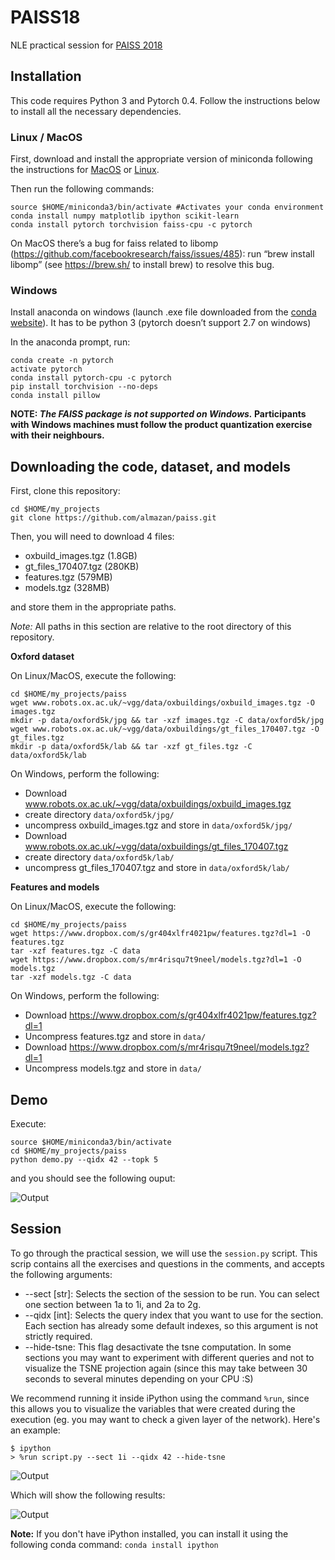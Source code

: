 # PAISS18
NLE practical session for [PAISS 2018](https://project.inria.fr/paiss/)

## Installation

This code requires Python 3 and Pytorch 0.4. Follow the instructions below to install all the necessary dependencies.

### Linux / MacOS

First, download and install the appropriate version of miniconda following the instructions for [MacOS](https://conda.io/docs/user-guide/install/macos.html) or [Linux](https://conda.io/docs/user-guide/install/linux.html).

Then run the following commands:

```
source $HOME/miniconda3/bin/activate #Activates your conda environment
conda install numpy matplotlib ipython scikit-learn
conda install pytorch torchvision faiss-cpu -c pytorch
```

On MacOS there’s a bug for faiss related to libomp (https://github.com/facebookresearch/faiss/issues/485): run “brew install libomp”  (see https://brew.sh/ to install brew) to resolve this bug.

### Windows

Install anaconda on windows (launch .exe file downloaded from the [conda website](https://conda.io/docs/user-guide/install/windows.html)). It has to be python 3 (pytorch doesn’t support 2.7 on windows)

In the anaconda prompt, run:

```
conda create -n pytorch
activate pytorch
conda install pytorch-cpu -c pytorch
pip install torchvision --no-deps
conda install pillow
```

**NOTE: _The FAISS package is not supported on Windows._ Participants with Windows machines must follow the product quantization exercise with their neighbours.**

## Downloading the code, dataset, and models

First, clone this repository:

```
cd $HOME/my_projects
git clone https://github.com/almazan/paiss.git
```

Then, you will need to download 4 files:

- oxbuild_images.tgz (1.8GB)
- gt\_files\_170407.tgz (280KB)
- features.tgz (579MB)
- models.tgz (328MB)

and store them in the appropriate paths.

_Note:_ All paths in this section are relative to the root directory of this repository.

**Oxford dataset**

On Linux/MacOS, execute the following:

```
cd $HOME/my_projects/paiss
wget www.robots.ox.ac.uk/~vgg/data/oxbuildings/oxbuild_images.tgz -O images.tgz
mkdir -p data/oxford5k/jpg && tar -xzf images.tgz -C data/oxford5k/jpg
wget www.robots.ox.ac.uk/~vgg/data/oxbuildings/gt_files_170407.tgz -O gt_files.tgz
mkdir -p data/oxford5k/lab && tar -xzf gt_files.tgz -C data/oxford5k/lab
```

On Windows, perform the following:

- Download www.robots.ox.ac.uk/~vgg/data/oxbuildings/oxbuild_images.tgz
- create directory `data/oxford5k/jpg/`
- uncompress oxbuild_images.tgz and store in `data/oxford5k/jpg/`
- Download www.robots.ox.ac.uk/~vgg/data/oxbuildings/gt_files_170407.tgz
- create directory `data/oxford5k/lab/`
- uncompress gt\_files\_170407.tgz and store in `data/oxford5k/lab/`

**Features and models**

On Linux/MacOS, execute the following:

```
cd $HOME/my_projects/paiss
wget https://www.dropbox.com/s/gr404xlfr4021pw/features.tgz?dl=1 -O features.tgz
tar -xzf features.tgz -C data
wget https://www.dropbox.com/s/mr4risqu7t9neel/models.tgz?dl=1 -O models.tgz
tar -xzf models.tgz -C data
```

On Windows, perform the following:

- Download https://www.dropbox.com/s/gr404xlfr4021pw/features.tgz?dl=1
- Uncompress features.tgz and store in `data/`
- Download https://www.dropbox.com/s/mr4risqu7t9neel/models.tgz?dl=1
- Uncompress models.tgz and store in `data/`


## Demo

Execute:

```
source $HOME/miniconda3/bin/activate
cd $HOME/my_projects/paiss
python demo.py --qidx 42 --topk 5
```

and you should see the following ouput:

![Output](https://www.dropbox.com/s/pgboc4yrehvdsh7/out.png?raw=1)

## Session

To go through the practical session, we will use the `session.py` script. This scrip contains all the exercises and questions in the comments, and accepts the following arguments:

- --sect [str]: Selects the section of the session to be run. You can select one section between 1a to 1i, and 2a to 2g.
- --qidx [int]: Selects the query index that you want to use for the section. Each section has already some default indexes, so this argument is not strictly required.
- --hide-tsne: This flag desactivate the tsne computation. In some sections you may want to experiment with different queries and not to visualize the TSNE projection again (since this may take between 30 seconds to several minutes depending on your CPU :S)


We recommend running it inside iPython using the command `%run`, since this allows you to visualize the variables that were created during the execution (eg. you may want to check a given layer of the network). Here's an example:

```
$ ipython
> %run script.py --sect 1i --qidx 42 --hide-tsne
```

![Output](https://www.dropbox.com/s/m7holr1w7h3eyea/tty.gif?raw=1)

Which will show the following results:

![Output](https://www.dropbox.com/s/4w96kmtlped6tfo/out2.png?raw=1)

**Note:** If you don't have iPython installed, you can install it using the following conda command: `conda install ipython`
